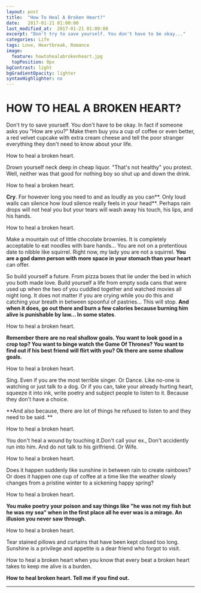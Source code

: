 ```yaml
---
layout: post
title:  "How To Heal A Broken Heart?"
date:   2017-01-21 01:00:00
last_modified_at:  2017-01-21 01:00:00
excerpt: "Don't try to save yourself. You don't have to be okay..." 
categories: Life
tags: Love, Heartbreak, Romance
image:
  feature: howtohealabrokenheart.jpg
  topPosition: 0px
bgContrast: light
bgGradientOpacity: lighter
syntaxHighlighter: no
---
```

# HOW TO HEAL A BROKEN HEART?

Don't try to save yourself. You don't have to be okay. In fact if someone asks you "How are you?" Make them buy you a cup of coffee or even better, a red velvet cupcake with extra cream cheese and tell the poor stranger everything they don't need to know about your life.

How to heal a broken heart.

Drown yourself neck deep in cheap liquor. "That's not healthy" you protest. Well, neither was that good for nothing boy so shut up and down the drink.

How to heal a broken heart.

**Cry**. For however long you need to and as loudly as you can**. Only loud wails can silence how loud silence really feels in your head**. Perhaps rain drops will not heal you but your tears will wash away his touch, his lips, and his hands.

How to heal a broken heart.

Make a mountain out of little chocolate brownies. It is completely acceptable to eat noodles with bare hands…  You are not on a pretentious date to nibble like squirrel. Right now, my lady you are not a squirrel. **You are a god damn person with more space in your stomach than your heart** can offer.

So build yourself a future. From pizza boxes that lie under the bed in which you both made love. Build yourself a life from empty soda cans that were used up when the two of you cuddled together and watched movies all night long.  It does not matter if you are crying while you do this and catching your breath in between spoonful of pastries… This will stop. **And when it does, go out there and burn a few calories because burning him alive is punishable by law… In some states**.

How to heal a broken heart.

**Remember there are no real shallow goals.  **You want to look good in a crop top?  You want to binge watch the Game Of Thrones? You want to find out if his best friend will flirt with you**? Ok there are some shallow goals.**

How to heal a broken heart.

Sing.  Even if you are the most terrible singer. Or Dance. Like no-one is watching or just talk to a dog. Or if you can, take your already hurting heart, squeeze it into ink, write poetry and subject people to listen to it. Because they don't have a choice.

**And also because, there are lot of things he refused to listen to and they need to be said. **

How to heal a broken heart.

You don't heal a wound by touching it.Don't call your ex., Don't accidently run into him. And do not talk to his girlfriend. Or Wife.

 

How to heal a broken heart.

Does it happen suddenly like sunshine in between rain to create rainbows? Or does it happen one cup of coffee at a time like the weather slowly changes from a pristine winter to a sickening happy spring?

How to heal a broken heart.

**You make poetry your poison and say things like "he was not my fish but he was my sea" when in the first place all he ever was is a mirage. An illusion you never saw through.**

How to heal a broken heart.

Tear stained pillows and curtains that have been kept closed too long. Sunshine is a privilege and appetite is a dear friend who forgot to visit.

How to heal a broken heart when you know that every beat a broken heart takes to keep me alive is a burden.

**How to heal broken heart. Tell me if you find out.**

 

** **
